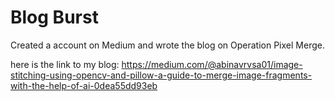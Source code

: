 # Blog Burst

Created a account on Medium and wrote the blog on Operation Pixel Merge.

here is the link to my blog:
https://medium.com/@abinavrvsa01/image-stitching-using-opencv-and-pillow-a-guide-to-merge-image-fragments-with-the-help-of-ai-0dea55dd93eb
